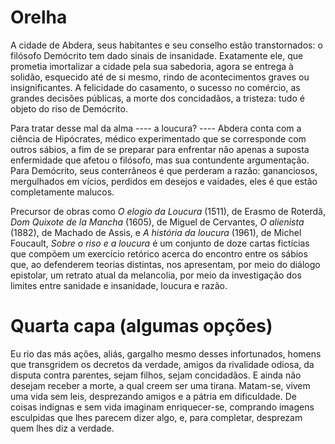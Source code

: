 Orelha
======

A cidade de Abdera, seus habitantes e seu conselho estão transtornados:
o filósofo Demócrito tem dado sinais de insanidade. Exatamente ele, que
prometia imortalizar a cidade pela sua sabedoria, agora se entrega à
solidão, esquecido até de si mesmo, rindo de acontecimentos graves ou
insignificantes. A felicidade do casamento, o sucesso no comércio, as
grandes decisões públicas, a morte dos concidadãos, a tristeza: tudo é
objeto do riso de Demócrito.

Para tratar desse mal da alma ---- a loucura? ---- Abdera conta com a
ciência de Hipócrates, médico experimentado que se corresponde com
outros sábios, a fim de se preparar para enfrentar não apenas a suposta
enfermidade que afetou o filósofo, mas sua contundente argumentação.
Para Demócrito, seus conterrâneos é que perderam a razão: gananciosos,
mergulhados em vícios, perdidos em desejos e vaidades, eles é que estão
completamente malucos.

Precursor de obras como *O elogio da Loucura* (1511), de Erasmo de
Roterdã, *Dom Quixote de la Mancha* (1605), de Miguel de Cervantes, *O
alienista* (1882), de Machado de Assis, e *A história da loucura*
(1961), de Michel Foucault, *Sobre o riso e a loucura* é um conjunto de
doze cartas fictícias que compõem um exercício retórico acerca do
encontro entre os sábios que, ao defenderem teorias distintas, nos
apresentam, por meio do diálogo epistolar, um retrato atual da
melancolia, por meio da investigação dos limites entre sanidade e
insanidade, loucura e razão.

Quarta capa (algumas opções)
============================

Eu rio das más ações, aliás, gargalho mesmo
desses infortunados, homens que transgridem os decretos da verdade,
amigos da rivalidade odiosa, da disputa contra parentes, sejam filhos,
sejam concidadãos. E ainda não desejam receber a morte, a qual creem ser
uma tirana. Matam-se, vivem uma vida sem leis, desprezando amigos e a
pátria em dificuldade. De coisas indignas e sem vida imaginam
enriquecer-se, comprando imagens esculpidas que lhes parecem dizer algo,
e, para completar, desprezam quem lhes diz a verdade.
